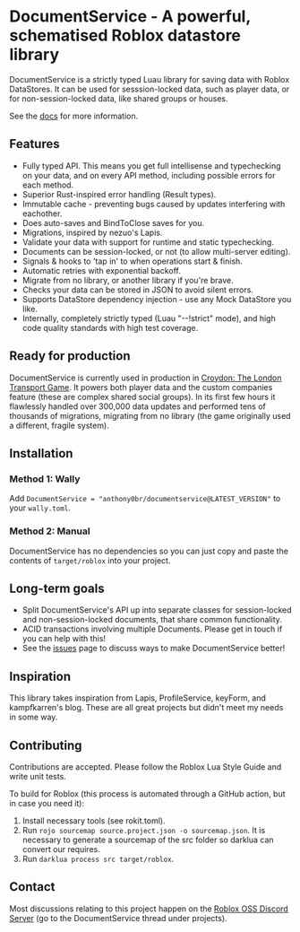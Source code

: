# DocumentService - A powerful, schematised Roblox datastore library

DocumentService is a strictly typed Luau library for saving data with Roblox DataStores.
It can be used for sesssion-locked data, such as player data, or for non-session-locked data, like
shared groups or houses.

See the [docs](https://anthony0br.github.io/DocumentService/docs/intro) for more information.

## Features
- Fully typed API. This means you get full intellisense and typechecking on your data,
and on every API method, including possible errors for each method.
- Superior Rust-inspired error handling (Result types).
- Immutable cache - preventing bugs caused by updates interfering with eachother.
- Does auto-saves and BindToClose saves for you.
- Migrations, inspired by nezuo's Lapis.
- Validate your data with support for runtime and static typechecking.
- Documents can be session-locked, or not (to allow multi-server editing).
- Signals & hooks to 'tap in' to when operations start & finish.
- Automatic retries with exponential backoff.
- Migrate from no library, or another library if you're brave.
- Checks your data can be stored in JSON to avoid silent errors.
- Supports DataStore dependency injection - use any Mock DataStore you like.
- Internally, completely strictly typed (Luau "--!strict" mode), and high
code quality standards with high test coverage.

## Ready for production

DocumentService is currently used in production in [Croydon: The London Transport Game](https://www.roblox.com/games/8265622251/V1-3-2-Croydon-The-London-Transport-Game). It powers both player data and the custom companies feature
(these are complex shared social groups). In its first few hours it flawlessly handled over 300,000 data updates and performed tens of thousands of migrations, migrating from no library (the game originally used a different, fragile system).

## Installation

### Method 1: Wally
Add `DocumentService = "anthony0br/documentservice@LATEST_VERSION"` to your `wally.toml`.

### Method 2: Manual
DocumentService has no dependencies so you can just copy and paste the contents of
`target/roblox` into your project.

## Long-term goals
- Split DocumentService's API up into separate classes for session-locked and non-session-locked documents,
that share common functionality.
- ACID transactions involving multiple Documents. Please get in touch if you can help with this!
- See the [issues](https://github.com/anthony0br/DocumentService/issues) page to discuss ways to make DocumentService better!

## Inspiration
This library takes inspiration from Lapis, ProfileService, keyForm, and kampfkarren's blog.
These are all great projects but didn't meet my needs in some way.

## Contributing
Contributions are accepted. Please follow the Roblox Lua Style Guide and write unit tests.

To build for Roblox (this process is automated through a GitHub action, but in case you need it):
1. Install necessary tools (see rokit.toml).
2. Run `rojo sourcemap source.project.json -o sourcemap.json`. It is necessary to generate a sourcemap of the src folder so darklua can convert our requires.
3. Run `darklua process src target/roblox`.

## Contact
Most discussions relating to this project happen on the [Roblox OSS Discord Server](https://discord.gg/rhwQFJksJD) (go to the DocumentService thread under projects).